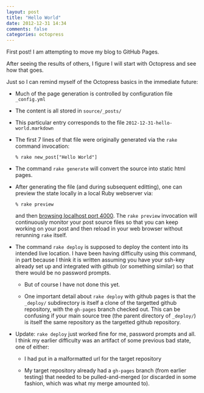 ```yaml
---
layout: post
title: "Hello World"
date: 2012-12-31 14:34
comments: false
categories: octopress
---
```


<!---
Apparently Markdown syntax does not have any shorthand for comments
-->

<!---
First 7 lines of this file were generated by command invocation:
  % rake new_post["Hello World"]
-->

First post!
I am attempting to move my blog to GitHub Pages.

After seeing the results of others, I figure I will start with Octopress
and see how that goes.

Just so I can remind myself of the Octopress basics in the immediate future:

* Much of the page generation is controlled by configuration file `_config.yml`

* The content is all stored in `source/_posts/`

* This particular entry corresponds to the file `2012-12-31-hello-world.markdown`

* The first 7 lines of that file were originally generated via the
  `rake` command invocation:

      % rake new_post["Hello World"]

* The command `rake generate` will convert the source into static html pages.

* After generating the file (and during subsequent editting), one can preview
  the state locally in a local Ruby webserver via:

      % rake preview

  and then [browsing localhost port 4000](http://localhost:4000/).
  The `rake preview` invocation will continuously monitor your post
  source files so that you can keep working on your post and then
  reload in your web browser without rerunning `rake` itself.

* The command `rake deploy` is supposed to deploy the content into its intended
  live location.  I have been having difficulty using this command,
  in part because I think it is written assuming you have your ssh-key
  already set up and integrated with github (or something similar) so that
  there would be no password prompts.

  * But of course I have not done this yet.

  * One important detail about `rake deploy` with github pages is that
    the `_deploy/` subdirectory is itself a clone of the targetted
    github repository, with the `gh-pages` branch checked out.
    This can be confusing if your main source tree (the parent
    directory of `_deploy/`) is itself the same repository as the
    targetted github repository.

* Update: `rake deploy` just worked fine for me, password prompts and all.
  I think my earlier difficulty was an artifact of some previous bad
  state, one of either:

  * I had put in a malformatted url for the target repository

  * My target repository already had a `gh-pages` branch (from earlier
    testing) that needed to be pulled-and-merged (or discarded in some
    fashion, which was what my merge amounted to).
